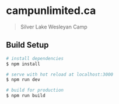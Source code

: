 # campunlimited.ca

> Silver Lake Wesleyan Camp

## Build Setup

``` bash
# install dependencies
$ npm install

# serve with hot reload at localhost:3000
$ npm run dev

# build for production
$ npm run build
```